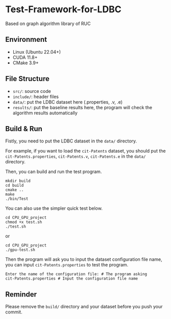 # Test-Framework-for-LDBC
Based on graph algorithm library of RUC

## Environment

- Linux (Ubuntu 22.04+)
- CUDA 11.8+
- CMake 3.9+

## File Structure

- `src/`: source code
- `include/`: header files
- `data/`: put the LDBC dataset here (.properties, .v, .e)
- `results/`: put the baseline results here, the program will check the algorithm results automatically

## Build & Run

Fistly, you need to put the LDBC dataset in the `data/` directory.

For example, if you want to load the `cit-Patents` dataset, you should put the `cit-Patents.properties`, `cit-Patents.v`, `cit-Patents.e` in the `data/` directory.

Then, you can build and run the test program.

```shell
mkdir build
cd build
cmake ..
make
./bin/Test
```
You can also use the simpler quick test below.

```shell
cd CPU_GPU_project
chmod +x test.sh
./test.sh
```

or
```shell
cd CPU_GPU_project
./gpu-test.sh
```

Then the program will ask you to input the dataset configuration file name, you can input `cit-Patents.properties` to test the program.

```shell
Enter the name of the configuration file: # The program asking
cit-Patents.properties # Input the configuration file name
```

## Reminder

Please remove the `build/` directory and your dataset before you push your commit.
